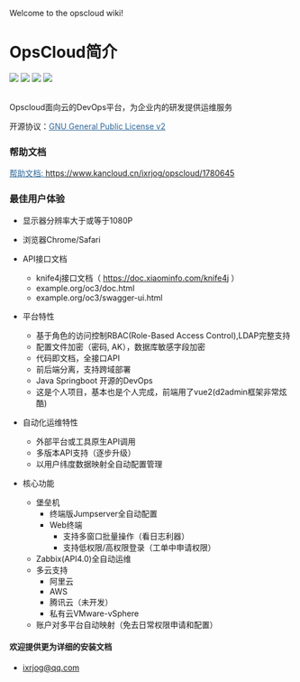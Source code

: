Welcome to the opscloud wiki!

# OpsCloud简介
<img src="https://img.shields.io/badge/version-3.0.0-brightgreen.svg"></img>
<img src="https://img.shields.io/badge/java-8-brightgreen.svg"></img> 
<img src="https://img.shields.io/badge/springboot-2.2.2.RELEASE-brightgreen.svg"></img> 
<img src="https://img.shields.io/badge/mysql-8-brightgreen.svg"></img> 

<br>
Opscloud面向云的DevOps平台，为企业内的研发提供运维服务


开源协议：<a style="color:#2b669a" href="http://www.gnu.org/licenses/old-licenses/gpl-2.0.html" target="_blank">GNU General Public License v2</a>

### 帮助文档

<a style="color:#2b669a" href="https://www.kancloud.cn/ixrjog/opscloud/1780645" target="_blank">帮助文档: https://www.kancloud.cn/ixrjog/opscloud/1780645</a>

### 最佳用户体验
  + 显示器分辨率大于或等于1080P
  + 浏览器Chrome/Safari

+ API接口文档
  + knife4j接口文档（ https://doc.xiaominfo.com/knife4j ）
  + example.org/oc3/doc.html
  + example.org/oc3/swagger-ui.html

+ 平台特性
  + 基于角色的访问控制RBAC(Role-Based Access Control),LDAP完整支持
  + 配置文件加密（密码, AK），数据库敏感字段加密
  + 代码即文档，全接口API
  + 前后端分离，支持跨域部署
  + Java Springboot 开源的DevOps
  + 这是个人项目，基本也是个人完成，前端用了vue2(d2admin框架非常炫酷)

+ 自动化运维特性
  + 外部平台或工具原生API调用
  + 多版本API支持（逐步升级）
  + 以用户纬度数据映射全自动配置管理
  
+ 核心功能
  + 堡垒机
    + 终端版Jumpserver全自动配置
    + Web终端
      + 支持多窗口批量操作（看日志利器）
      + 支持低权限/高权限登录（工单中申请权限）
  + Zabbix(API4.0)全自动运维
  + 多云支持
    + 阿里云
    + AWS
    + 腾讯云（未开发）
    + 私有云VMware-vSphere
  + 账户对多平台自动映射（免去日常权限申请和配置）

#### 欢迎提供更为详细的安装文档
+ ixrjog@qq.com